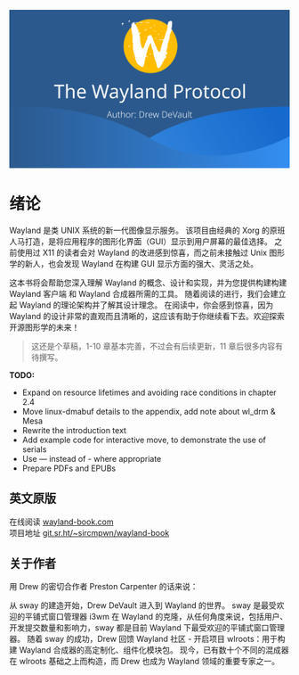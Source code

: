 ![banner](banner.png)

# 绪论

Wayland 是类 UNIX 系统的新一代图像显示服务。
该项目由经典的 Xorg 的原班人马打造，是将应用程序的图形化界面（GUI）显示到用户屏幕的最佳选择。
之前使用过 X11 的读者会对 Wayland 的改进感到惊喜，而之前未接触过 Unix 图形学的新人，也会发现 Wayland 在构建 GUI 显示方面的强大、灵活之处。

这本书将会帮助您深入理解 Wayland 的概念、设计和实现，并为您提供构建构建 Wayland 客户端 和 Wayland 合成器所需的工具。
随着阅读的进行，我们会建立起 Wayland 的理论架构并了解其设计理念。
在阅读中，你会感到惊喜，因为 Wayland 的设计非常的直观而且清晰的，这应该有助于你继续看下去。欢迎探索开源图形学的未来！

> 这还是个草稿，1-10 章基本完善，不过会有后续更新，11 章后很多内容有待撰写。

**TODO:**

- Expand on resource lifetimes and avoiding race conditions in chapter 2.4
- Move linux-dmabuf details to the appendix, add note about wl_drm & Mesa
- Rewrite the introduction text
- Add example code for interactive move, to demonstrate the use of serials
- Use — instead of - where appropriate
- Prepare PDFs and EPUBs

## 英文原版

在线阅读 [wayland-book.com](https://wayland-book.com)  
项目地址 [git.sr.ht/~sircmpwn/wayland-book](https://git.sr.ht/~sircmpwn/wayland-book)

## 关于作者

用 Drew 的密切合作者 Preston Carpenter 的话来说：

从 sway 的建造开始，Drew DeVault 进入到 Wayland 的世界。
sway 是最受欢迎的平铺式窗口管理器 i3wm 在 Wayland 的克隆，从任何角度来说，包括用户、开发提交数量和影响力，sway 都是目前 Wayland 下最受欢迎的平铺式窗口管理器。
随着 sway 的成功，Drew 回馈 Wayland 社区 - 开启项目 wlroots：用于构建 Wayland 合成器的高定制化、组件化模块包。
现今，已有数十个不同的混成器在 wlroots 基础之上而构造，而 Drew 也成为 Wayland 领域的重要专家之一。
